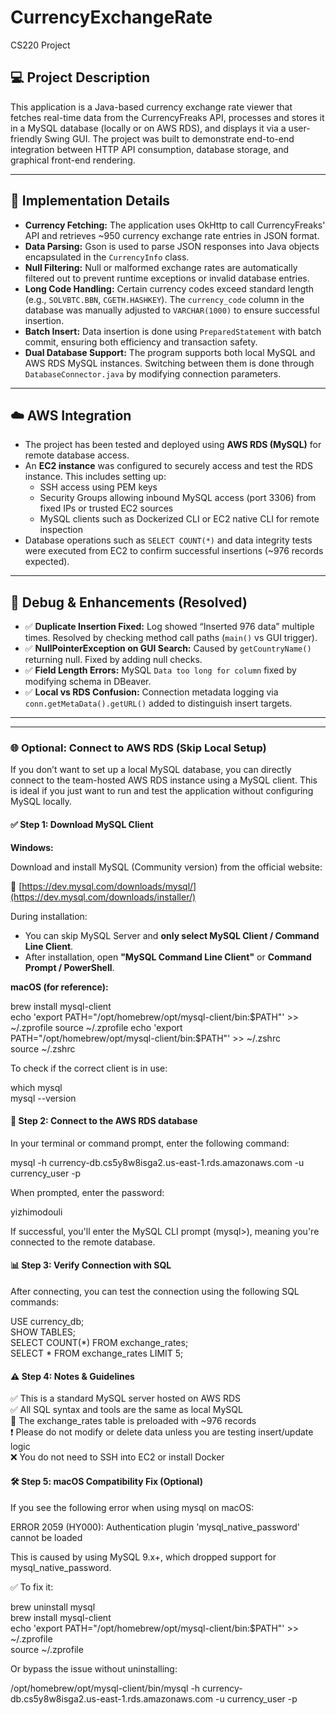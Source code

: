 # CurrencyExchangeRate
CS220 Project

## 💻 Project Description

This application is a Java-based currency exchange rate viewer that fetches real-time data from the CurrencyFreaks API, processes and stores it in a MySQL database (locally or on AWS RDS), and displays it via a user-friendly Swing GUI. The project was built to demonstrate end-to-end integration between HTTP API consumption, database storage, and graphical front-end rendering.

---

## 🧠 Implementation Details

- **Currency Fetching:** The application uses OkHttp to call CurrencyFreaks' API and retrieves ~950 currency exchange rate entries in JSON format.
- **Data Parsing:** Gson is used to parse JSON responses into Java objects encapsulated in the `CurrencyInfo` class.
- **Null Filtering:** Null or malformed exchange rates are automatically filtered out to prevent runtime exceptions or invalid database entries.
- **Long Code Handling:** Certain currency codes exceed standard length (e.g., `SOLVBTC.BBN`, `CGETH.HASHKEY`). The `currency_code` column in the database was manually adjusted to `VARCHAR(1000)` to ensure successful insertion.
- **Batch Insert:** Data insertion is done using `PreparedStatement` with batch commit, ensuring both efficiency and transaction safety.
- **Dual Database Support:** The program supports both local MySQL and AWS RDS MySQL instances. Switching between them is done through `DatabaseConnector.java` by modifying connection parameters.

---

## ☁️ AWS Integration

- The project has been tested and deployed using **AWS RDS (MySQL)** for remote database access.
- An **EC2 instance** was configured to securely access and test the RDS instance. This includes setting up:
  - SSH access using PEM keys
  - Security Groups allowing inbound MySQL access (port 3306) from fixed IPs or trusted EC2 sources
  - MySQL clients such as Dockerized CLI or EC2 native CLI for remote inspection
- Database operations such as `SELECT COUNT(*)` and data integrity tests were executed from EC2 to confirm successful insertions (~976 records expected).

---

## 🧪 Debug & Enhancements (Resolved)

- ✅ **Duplicate Insertion Fixed:** Log showed “Inserted 976 data” multiple times. Resolved by checking method call paths (`main()` vs GUI trigger).
- ✅ **NullPointerException on GUI Search:** Caused by `getCountryName()` returning null. Fixed by adding null checks.
- ✅ **Field Length Errors:** MySQL `Data too long for column` fixed by modifying schema in DBeaver.
- ✅ **Local vs RDS Confusion:** Connection metadata logging via `conn.getMetaData().getURL()` added to distinguish insert targets.

---

---

### 🌐 Optional: Connect to AWS RDS (Skip Local Setup)

If you don’t want to set up a local MySQL database, you can directly connect to the team-hosted AWS RDS instance using a MySQL client. This is ideal if you just want to run and test the application without configuring MySQL locally.

#### ✅ Step 1: Download MySQL Client

**Windows:**

Download and install MySQL (Community version) from the official website:

🔗 [https://dev.mysql.com/downloads/mysql/](https://dev.mysql.com/downloads/installer/)

During installation:
- You can skip MySQL Server and **only select MySQL Client / Command Line Client**.
- After installation, open **"MySQL Command Line Client"** or **Command Prompt / PowerShell**.

**macOS (for reference):**

brew install mysql-client  
echo 'export PATH="/opt/homebrew/opt/mysql-client/bin:$PATH"' >> ~/.zprofile  
source ~/.zprofile  
echo 'export PATH="/opt/homebrew/opt/mysql-client/bin:$PATH"' >> ~/.zshrc  
source ~/.zshrc  

To check if the correct client is in use:

which mysql  
mysql --version  

#### 📡 Step 2: Connect to the AWS RDS database

In your terminal or command prompt, enter the following command:

mysql -h currency-db.cs5y8w8isga2.us-east-1.rds.amazonaws.com -u currency_user -p

When prompted, enter the password:

yizhimodouli

If successful, you'll enter the MySQL CLI prompt (mysql>), meaning you're connected to the remote database.

#### 📊 Step 3: Verify Connection with SQL

After connecting, you can test the connection using the following SQL commands:

USE currency_db;  
SHOW TABLES;  
SELECT COUNT(*) FROM exchange_rates;  
SELECT * FROM exchange_rates LIMIT 5;  

#### ⚠️ Step 4: Notes & Guidelines

✅ This is a standard MySQL server hosted on AWS RDS  
✅ All SQL syntax and tools are the same as local MySQL  
🧪 The exchange_rates table is preloaded with ~976 records  
❗ Please do not modify or delete data unless you are testing insert/update logic  
❌ You do not need to SSH into EC2 or install Docker  

#### 🛠️ Step 5: macOS Compatibility Fix (Optional)

If you see the following error when using mysql on macOS:

ERROR 2059 (HY000): Authentication plugin 'mysql_native_password' cannot be loaded

This is caused by using MySQL 9.x+, which dropped support for mysql_native_password.

✅ To fix it:

brew uninstall mysql  
brew install mysql-client  
echo 'export PATH="/opt/homebrew/opt/mysql-client/bin:$PATH"' >> ~/.zprofile  
source ~/.zprofile  

Or bypass the issue without uninstalling:

/opt/homebrew/opt/mysql-client/bin/mysql -h currency-db.cs5y8w8isga2.us-east-1.rds.amazonaws.com -u currency_user -p








